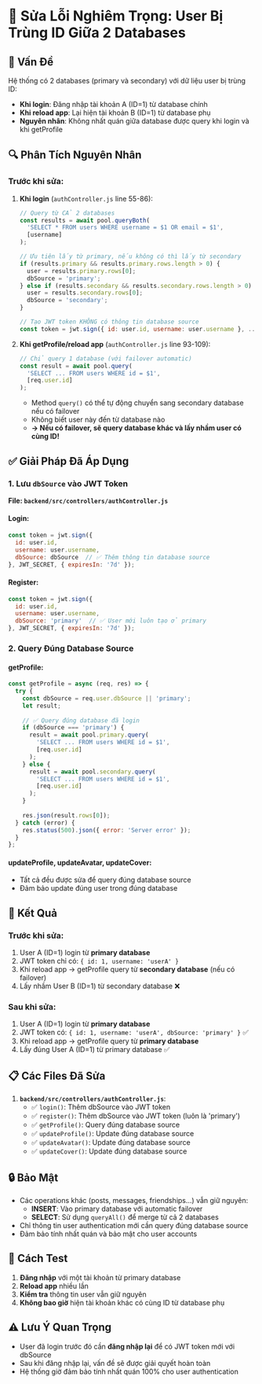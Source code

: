 # 🔧 Sửa Lỗi Nghiêm Trọng: User Bị Trùng ID Giữa 2 Databases

## 🚨 Vấn Đề

Hệ thống có 2 databases (primary và secondary) với dữ liệu user bị trùng ID:
- **Khi login**: Đăng nhập tài khoản A (ID=1) từ database chính
- **Khi reload app**: Lại hiện tài khoản B (ID=1) từ database phụ
- **Nguyên nhân**: Không nhất quán giữa database được query khi login và khi getProfile

## 🔍 Phân Tích Nguyên Nhân

### Trước khi sửa:

1. **Khi login** (`authController.js` line 55-86):
   ```javascript
   // Query từ CẢ 2 databases
   const results = await pool.queryBoth(
     'SELECT * FROM users WHERE username = $1 OR email = $1',
     [username]
   );
   
   // Ưu tiên lấy từ primary, nếu không có thì lấy từ secondary
   if (results.primary && results.primary.rows.length > 0) {
     user = results.primary.rows[0];
     dbSource = 'primary';
   } else if (results.secondary && results.secondary.rows.length > 0) {
     user = results.secondary.rows[0];
     dbSource = 'secondary';
   }
   
   // Tạo JWT token KHÔNG có thông tin database source
   const token = jwt.sign({ id: user.id, username: user.username }, ...);
   ```

2. **Khi getProfile/reload app** (`authController.js` line 93-109):
   ```javascript
   // Chỉ query 1 database (với failover automatic)
   const result = await pool.query(
     'SELECT ... FROM users WHERE id = $1',
     [req.user.id]
   );
   ```
   
   - Method `query()` có thể tự động chuyển sang secondary database nếu có failover
   - Không biết user này đến từ database nào
   - **→ Nếu có failover, sẽ query database khác và lấy nhầm user có cùng ID!**

## ✅ Giải Pháp Đã Áp Dụng

### 1. Lưu `dbSource` vào JWT Token

**File: `backend/src/controllers/authController.js`**

#### Login:
```javascript
const token = jwt.sign({ 
  id: user.id, 
  username: user.username,
  dbSource: dbSource  // ✅ Thêm thông tin database source
}, JWT_SECRET, { expiresIn: '7d' });
```

#### Register:
```javascript
const token = jwt.sign({ 
  id: user.id, 
  username: user.username,
  dbSource: 'primary'  // ✅ User mới luôn tạo ở primary
}, JWT_SECRET, { expiresIn: '7d' });
```

### 2. Query Đúng Database Source

#### getProfile:
```javascript
const getProfile = async (req, res) => {
  try {
    const dbSource = req.user.dbSource || 'primary';
    let result;
    
    // ✅ Query đúng database đã login
    if (dbSource === 'primary') {
      result = await pool.primary.query(
        'SELECT ... FROM users WHERE id = $1',
        [req.user.id]
      );
    } else {
      result = await pool.secondary.query(
        'SELECT ... FROM users WHERE id = $1',
        [req.user.id]
      );
    }
    
    res.json(result.rows[0]);
  } catch (error) {
    res.status(500).json({ error: 'Server error' });
  }
};
```

#### updateProfile, updateAvatar, updateCover:
- Tất cả đều được sửa để query đúng database source
- Đảm bảo update đúng user trong đúng database

## 🎯 Kết Quả

### Trước khi sửa:
1. User A (ID=1) login từ **primary database**
2. JWT token chỉ có: `{ id: 1, username: 'userA' }`
3. Khi reload app → getProfile query từ **secondary database** (nếu có failover)
4. Lấy nhầm User B (ID=1) từ secondary database ❌

### Sau khi sửa:
1. User A (ID=1) login từ **primary database**
2. JWT token có: `{ id: 1, username: 'userA', dbSource: 'primary' }` ✅
3. Khi reload app → getProfile query từ **primary database**
4. Lấy đúng User A (ID=1) từ primary database ✅

## 📋 Các Files Đã Sửa

1. **`backend/src/controllers/authController.js`**:
   - ✅ `login()`: Thêm dbSource vào JWT token
   - ✅ `register()`: Thêm dbSource vào JWT token (luôn là 'primary')
   - ✅ `getProfile()`: Query đúng database source
   - ✅ `updateProfile()`: Update đúng database source
   - ✅ `updateAvatar()`: Update đúng database source
   - ✅ `updateCover()`: Update đúng database source

## 🔒 Bảo Mật

- Các operations khác (posts, messages, friendships...) vẫn giữ nguyên:
  - **INSERT**: Vào primary database với automatic failover
  - **SELECT**: Sử dụng `queryAll()` để merge từ cả 2 databases
- Chỉ thông tin user authentication mới cần query đúng database source
- Đảm bảo tính nhất quán và bảo mật cho user accounts

## 🧪 Cách Test

1. **Đăng nhập** với một tài khoản từ primary database
2. **Reload app** nhiều lần
3. **Kiểm tra** thông tin user vẫn giữ nguyên
4. **Không bao giờ** hiện tài khoản khác có cùng ID từ database phụ

## ⚠️ Lưu Ý Quan Trọng

- User đã login trước đó cần **đăng nhập lại** để có JWT token mới với dbSource
- Sau khi đăng nhập lại, vấn đề sẽ được giải quyết hoàn toàn
- Hệ thống giờ đảm bảo tính nhất quán 100% cho user authentication
